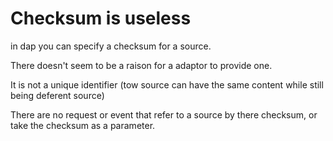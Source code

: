 # Checksum is useless

in dap you can specify a checksum for a source.

There doesn't seem to be a raison for a adaptor to provide one.

It is not a unique identifier (tow source can have the same content while still being deferent source)

There are no request or event that refer to a source by there checksum, or take the checksum as a parameter.
